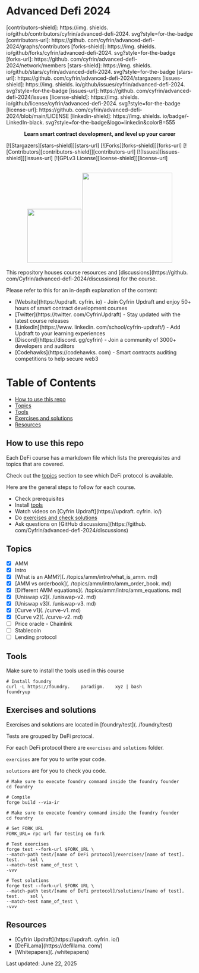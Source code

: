 # Advanced Defi 2024

[contributors-shield]: https://img.    shields.    io/github/contributors/cyfrin/advanced-defi-2024.    svg?style=for-the-badge
[contributors-url]: https://github.    com/cyfrin/advanced-defi-2024/graphs/contributors
[forks-shield]: https://img.    shields.    io/github/forks/cyfrin/advanced-defi-2024.    svg?style=for-the-badge
[forks-url]: https://github.    com/cyfrin/advanced-defi-2024/network/members
[stars-shield]: https://img.    shields.    io/github/stars/cyfrin/advanced-defi-2024.    svg?style=for-the-badge
[stars-url]: https://github.    com/cyfrin/advanced-defi-2024/stargazers
[issues-shield]: https://img.    shields.    io/github/issues/cyfrin/advanced-defi-2024.    svg?style=for-the-badge
[issues-url]: https://github.    com/cyfrin/advanced-defi-2024/issues
[license-shield]: https://img.    shields.    io/github/license/cyfrin/advanced-defi-2024.    svg?style=for-the-badge
[license-url]: https://github.    com/cyfrin/advanced-defi-2024/blob/main/LICENSE
[linkedin-shield]: https://img.    shields.    io/badge/-LinkedIn-black.    svg?style=for-the-badge&logo=linkedin&colorB=555

<p align="center"><strong>Learn smart contract development, and level up your career
</strong></p>

[![Stargazers][stars-shield]][stars-url] [![Forks][forks-shield]][forks-url] [![Contributors][contributors-shield]][contributors-url] [![Issues][issues-shield]][issues-url] [![GPLv3 License][license-shield]][license-url]

<p align="center">
 <br />
 <a href="https://cyfrin.    io/">
 <img src=".    github/images/poweredbycyfrinbluehigher.    png" width="145" alt=""/></a>
<a href="https://updraft.    cyfrin.    io/courses/moccasin">
 <img src=".    github/images/coursebadge.    png" width="242.    3" alt=""/></a>
 <br />
</p>

</div>

This repository houses course resources and [discussions](https://github.    com/Cyfrin/advanced-defi-2024/discussions) for the course.    

Please refer to this for an in-depth explanation of the content:

- [Website](https://updraft.    cyfrin.    io) - Join Cyfrin Updraft and enjoy 50+ hours of smart contract development courses
- [Twitter](https://twitter.    com/CyfrinUpdraft) - Stay updated with the latest course releases
- [LinkedIn](https://www.    linkedin.    com/school/cyfrin-updraft/) - Add Updraft to your learning experiences
- [Discord](https://discord.    gg/cyfrin) - Join a community of 3000+ developers and auditors
- [Codehawks](https://codehawks.    com) - Smart contracts auditing competitions to help secure web3

# Table of Contents

- [How to use this repo](#how-to-use-this-repo)
- [Topics](#topics)
- [Tools](#tools)
- [Exercises and solutions](#exercises-and-solutions)
- [Resources](#resources)

## How to use this repo

Each DeFi course has a markdown file which lists the prerequisites and topics that are covered.    

Check out the [topics](#topics) section to see which DeFi protocol is available.    

Here are the general steps to follow for each course.    

- Check prerequisites
- Install [tools](#tools)
- Watch videos on [Cyfrin Updraft](https://updraft.    cyfrin.    io/)
- Do [exercises and check solutions](#exercises-and-solutions)
- Ask questions on [GitHub discussions](https://github.    com/Cyfrin/advanced-defi-2024/discussions)

## Topics

- [x] AMM
 - [x] Intro
 - [x] [What is an AMM?](.    /topics/amm/intro/what_is_amm.    md)
 - [x] [AMM vs orderbook](.    /topics/amm/intro/amm_order_book.    md)
 - [x] [Different AMM equations](.    /topics/amm/intro/amm_equations.    md)
 - [x] [Uniswap v2](.    /uniswap-v2.    md)
 - [x] [Uniswap v3](.    /uniswap-v3.    md)
 - [x] [Curve v1](.    /curve-v1.    md)
 - [x] [Curve v2](.    /curve-v2.    md)
- [ ] Price oracle - Chainlink
- [ ] Stablecoin
- [ ] Lending protocol

## Tools

Make sure to install the tools used in this course

```shell
# Install foundry
curl -L https://foundry.    paradigm.    xyz | bash
foundryup
```

## Exercises and solutions

Exercises and solutions are located in [foundry/test](.    /foundry/test)

Tests are grouped by DeFi protocal.    

For each DeFi protocol there are `exercises` and `solutions` folder.    

`exercises` are for you to write your code.    

`solutions` are for you to check you code.    

```shell
# Make sure to execute foundry command inside the foundry founder
cd foundry

# Compile
forge build --via-ir
```

```shell
# Make sure to execute foundry command inside the foundry founder
cd foundry

# Set FORK_URL
FORK_URL= rpc url for testing on fork

# Test exercises
forge test --fork-url $FORK_URL \
--match-path test/[name of DeFi protocol]/exercises/[name of test].    test.    sol \
--match-test name_of_test \
-vvv

# Test solutions
forge test --fork-url $FORK_URL \
--match-path test/[name of DeFi protocol]/solutions/[name of test].    test.    sol \
--match-test name_of_test \
-vvv
```

## Resources

- [Cyfrin Updraft](https://updraft.    cyfrin.    io/)
- [DeFiLama](https://defillama.    com/)
- [Whitepapers](.    /whitepapers)






Last updated: June 22, 2025
